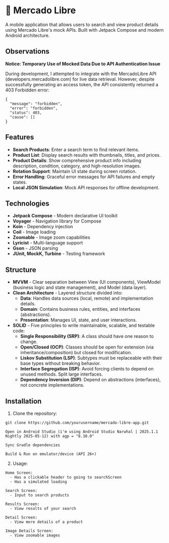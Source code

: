 # 🛒 Mercado Libre

A mobile application that allows users to search and view product details using Mercado Libre's mock APIs. Built with Jetpack Compose and modern Android architecture.

## Observations
**Notice: Temporary Use of Mocked Data Due to API Authentication Issue**

During development, I attempted to integrate with the MercadoLibre API (developers.mercadolibre.com) for live data retrieval. However, despite successfully generating an access token, the API consistently returned a 403 Forbidden error:
```
{  
  "message": "forbidden",  
  "error": "forbidden",  
  "status": 403,  
  "cause": []  
}  
```

## Features
- **Search Products**: Enter a search term to find relevant items.
- **Product List**: Display search results with thumbnails, titles, and prices.
- **Product Details**: Show comprehensive product info including description, condition, category, and high-resolution images.
- **Rotation Support**: Maintain UI state during screen rotation.
- **Error Handling**: Graceful error messages for API failures and empty states.
- **Local JSON Simulation**: Mock API responses for offline development.

## Technologies
- **Jetpack Compose** - Modern declarative UI toolkit
- **Voyager** - Navigation library for Compose
- **Koin** - Dependency injection
- **Coil** - Image loading
- **Zoomable** - Image zoom capabilities
- **Lyricist** - Multi-language support
- **Gson** - JSON parsing
- **JUnit, MockK, Turbine** - Testing framework

## Structure
- **MVVM** - Clear separation between View (UI components), ViewModel (business logic and state management), and Model (data layer).
- **Clean Architecture** - Layered structure divided into:
  - **Data**: Handles data sources (local, remote) and implementation details.
  - **Domain**: Contains business rules, entities, and interfaces (abstractions).
  - **Presentation**: Manages UI, state, and user interactions.
- **SOLID** - Five principles to write maintainable, scalable, and testable code:
  - **Single Responsibility (SRP)**: A class should have one reason to change.
  - **Open/Closed (OCP)**: Classes should be open for extension (via inheritance/composition) but closed for modification.
  - **Liskov Substitution (LSP)**: Subtypes must be replaceable with their base types without breaking behavior.
  - **Interface Segregation (ISP)**: Avoid forcing clients to depend on unused methods. Split large interfaces.
  - **Dependency Inversion (DIP)**: Depend on abstractions (interfaces), not concrete implementations.

## Installation
1. Clone the repository:
```
git clone https://github.com/yourusername/mercado-libre-app.git

Open in Android Studio (i'm using Android Studio Narwhal | 2025.1.1 Nightly 2025-05-12) with agp = "8.10.0"

Sync Gradle dependencies

Build & Run on emulator/device (API 26+)
```
2. Usage:
```
Home Screen:
  - Has a clickable header to going to searchScreen
  - Has a simulated loading

Search Screen:
  - Input to search products

Results Screen:
  - View results of your search

Detail Screen:
  - View more details of a product

Image Details Screen:
  - View zoomable images
  
```
